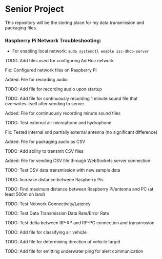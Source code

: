# Senior Project

This repository will be the storing place for my data transmission and packaging files.

### Raspberry Pi Network Troubleshooting:
- For enabling local network: `sudo systemctl enable isc-dhcp-server`

TODO: Add files used for configuring Ad Hoc network

Fix: Configured network files on Raspberry Pi

Added: File for recording audio

TODO: Add file for recording audio upon startup

TODO: Add file for continuously recording 1 minute sound file that overwrites itself after sending to server

Added: File for continuously recording minute sound files

TODO: Test external air microphone and hydrophone

Fix: Tested internal and partially external antenna (no significant difference)

Added: File for packaging audio as CSV

TODO: Add ability to transmit CSV files

Added: File for sending CSV file through WebSockets server connection

TODO: Test CSV data transmission with new sample data

TODO: Increase distance between Raspberry Pis

TODO: Find maximum distance between Raspberry Pi/antenna and PC (at least 500m on land)

TODO: Test Network Connectivity/Latency

TODO: Test Data Transmission Data Rate/Error Rate

TODO: Test delta between RP-RP and RP-PC connection and transmission

TODO: Add file for classifying air vehicle

TODO: Add file for determining direction of vehicle target

TODO: Add file for emitting underwater ping for alert communication
